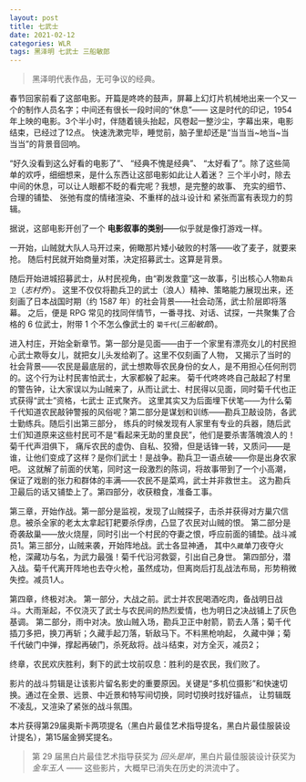 ```yaml
---
layout: post
title: 七武士
date: 2021-02-12
categories: WLR
tags: 黑泽明 七武士 三船敏郎
---
```


> 黑泽明代表作品，无可争议的经典。

春节回家前看了这部电影。开篇是咚咚的鼓声，屏幕上幻灯片机械地出来一个又一个的制作人员名字；中间还有很长一段时间的“休息”——
这是时代的印记，1954年上映的电影。3个半小时，伴随着镜头抬起，风卷起一整沙尘，字幕出来，电影结束，已经过了12点。
快速洗漱完毕，睡觉前，脑子里却还是“当当当~地当~当当当”的背景音回响。

“好久没看到这么好看的电影了”、 “经典不愧是经典”、 “太好看了”。除了这些简单的欢呼，细细想来，是什么东西让这部电影如此让人着迷？
三个半小时，除去中间的休息，可以让人眼都不眨的看完呢？我想，是完整的故事、 充实的细节、 合理的铺垫、 张弛有度的情绪渲染、不重样的战斗设计和
紧张而富有表现力的剪辑。

据说，这部电影开创了一个 **电影叙事的类别**——似乎就是像打游戏一样。

一开始，山贼就大队人马开过来，俯瞰那片矮小破败的村落——收了麦子，就要来抢。
随后村民就开始商量对策，决定招募武士。这算是背景。

随后开始进城招募武士，从村民视角，由“剃发救童”这一故事，引出核心人物`勘兵卫`（*志村乔*）。
这里不仅仅将勘兵卫的武士（浪人）精神、策略能力展现出来，还刻画了日本战国时期（约 1587 年）的社会背景——社会动荡，武士阶层即将落幕。
之后，便是 RPG 常见的找同伴情节，一番寻找、对话、试探，一共聚集了合格的 6 位武士，附带 1 个不怎么像武士的 `菊千代`(*三船敏郎*)。

进入村庄，开始全新章节。第一部分是见面——由于一个家里有漂亮女儿的村民担心武士欺辱女儿，就把女儿头发给剃了。这里不仅刻画了人物，
又揭示了当时的社会背景——农民是最底层的，武士想欺辱农民身份的女人，是不用担心任何刑罚的。这个行为让村民害怕武士，大家都躲了起来。
菊千代咚咚咚自己敲起了村里的警告钟，让大家误以为山贼来了，从而让武士、村民得以见面，同时菊千代也正式获得“武士”资格，七武士 正式聚齐。
这里其实又为后面埋下伏笔——为什么菊千代知道农民敲钟警报的风俗呢？第二部分是谋划和训练——勘兵卫敲设防，各武士勤练兵。随后引出第三部分，
练兵的时候发现有人家里有专业的兵器，随后武士们知道原来这些村民可不是“看起来无助的里良民”，他们是要杀害落魄浪人的！菊千代声泪俱下，
痛斥农民的虚伪、自私、狡猾，但是话锋一转，又质问——是谁，让他们变成了这样？是你们武士！是战争。勘兵卫一语点破——你是出身农家吧。
这就解了前面的伏笔，同时这一段激烈的陈词，将故事带到了一个小高潮，保证了戏剧的张力和群体的丰满——农民不是菜鸡，武士并非救世主。
这为勘兵卫最后的话又铺垫上了。第四部分，收获粮食，准备工事。

第三章，开始作战。第一部分是监视，发现了山贼探子，击杀并获得对方巢穴信息。被杀全家的老太太拿起钉耙要杀俘虏，凸显了农民对山贼的恨。
第二部分是奇袭敌巢——放火烧屋，同时引出一个村民的夺妻之恨，呼应前面的铺垫。战斗减员1。第三部分，山贼来袭，开始阵地战。武士各显神通，
其中`久藏`单刀夜夺火枪，深藏功与名，为武力最强！菊千代沿河救婴，引出自己身世。
第四部分，潜入战。菊千代离开阵地也去夺火枪，虽然成功，但离岗后打乱战法布局，形势稍微失控。减员1人。

第四章，终极对决。
第一部分，大战之前。武士并农民喝酒吃肉，备战明日战斗。大雨渐起，不仅浇灭了武士与农民间的热烈爱情，也为明日之决战铺上了灰色基调。
第二部分，雨中对决。放山贼入场，勘兵卫正中射箭，箭去人落；菊千代插刀多把，换刀再斩；久藏手起刀落，斩敌马下。不料黑枪响起，
久藏中弹；菊千代破门中弹，撑起再破门，杀死敌将。战斗结束，对方全灭，减员2；

终章，农民欢庆胜利，剩下的武士坟前叹息：胜利的是农民，我们败了。

影片的战斗剪辑是让该影片留名影史的重要原因。关键是“多机位摄影”和快速切换。通过在全景、远景、中近景和特写间切换，同时切换时找好锚点，
让剪辑既不凌乱，又渲染了紧张的战斗氛围。

本片获得第29届奥斯卡两项提名（黑白片最佳艺术指导提名，黑白片最佳服装设计提名），第15届金狮奖提名。

> 第 29 届黑白片最佳艺术指导获奖为 *回头是岸*，黑白片最佳服装设计获奖为 *金车玉人* —— 这些影片，大概早已消失在历史的洪流中了。